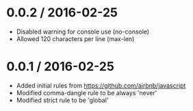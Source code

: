 0.0.2 / 2016-02-25
==================
- Disabled warning for console use (no-console)
- Allowed 120 characters per line (max-len)

0.0.1 / 2016-02-25
==================
- Added initial rules from https://github.com/airbnb/javascript
- Modified comma-dangle rule to be always 'never'
- Modified strict rule to be 'global'
